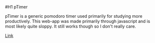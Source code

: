 #H1 pTimer

pTimer is a generic pomodoro timer used primarily for studying more productively. This web-app was made primarily through javascript and is most likely quite sloppy. It still works though so I don't really care.

[Link](https://toalaah.github.io/)


